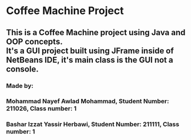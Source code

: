 # Coffee Machine Project
## This is a Coffee Machine project using Java and OOP concepts. <br>It's a GUI project built using JFrame inside of NetBeans IDE, it's main class is the GUI not a console.
### Made by:
### Mohammad Nayef Awlad Mohammad, Student Number: 211026, Class number: 1
### Bashar Izzat Yassir Herbawi, Student Number: 211111, Class number: 1
